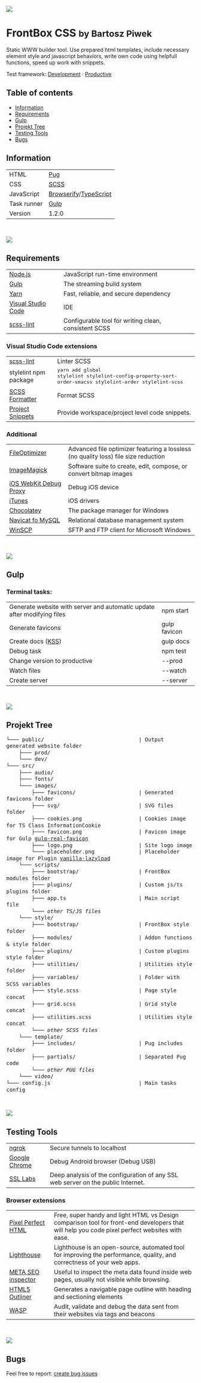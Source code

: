 [![](http://images.bartoszpiwek.e-kei.pl/section-frontbox.png)](#)

<h1>
	<strong>FrontBox CSS</strong> <small>by Bartosz Piwek</small>
</h1>
Static WWW builder tool. Use prepared html templates, include necessary element style and javascript behaviors, write own code using helpfull functions, speed up work with snippets.
<p>
	<span>Test framework:</span>
  <a href="http://dev.frontbox.bartoszpiwek.e-kei.pl/">Development</a>
  ·
  <a href="http://prod.frontbox.bartoszpiwek.e-kei.pl/">Productive</a>
</p>

## Table of contents

- [Information](#information)
- [Requirements](#requirements)
- [Gulp](#gulp)
- [Projekt Tree](#projekt-tree)
- [Testing Tools](#testing-tools)
- [Bugs](#bugs)

## Information

<table>
	<tr>
		<td>HTML</td>
		<td><a href="https://pugjs.org/">Pug</a></td>
	</tr>
	<tr>
		<td>CSS</td>
		<td><a href="https://sass-lang.com">SCSS</a></td>
	</tr>
	<tr>
		<td>JavaScript</td>
		<td><a href="http://browserify.org">Browserify</a>/<a href="https://www.typescriptlang.org">TypeScript</a></td>
	</tr>
	<tr>
		<td>Task runner</td>
		<td><a href="https://gulpjs.com">Gulp</a></td>
	</tr>
	<tr>
		<td>Version</td>
		<td>1.2.0</td>
	</tr>
</table>

<br>

[![](http://images.bartoszpiwek.e-kei.pl/section-requirements.png)](#)

## Requirements

<table>
	<tr>
		<td><a href="https://nodejs.org/en/">Node.js</a></td>
		<td>JavaScript run-time environment</td>
	</tr>
	<tr>
		<td><a href="https://gulpjs.com">Gulp</a></td>
		<td>The streaming build system</td>
	</tr>
	<tr>
		<td><a href="https://yarnpkg.com/en/docs/install">Yarn</a></td>
		<td>Fast, reliable, and secure dependency</td>
	</tr>
	<tr>
		<td><a href="https://code.visualstudio.com">Visual Studio Code</a></td>
		<td>IDE</td>
	</tr>
	<tr>
		<td><a href="https://github.com/sds/scss-lint">scss-lint</a></td>
		<td> Configurable tool for writing clean, consistent SCSS</td>
	</tr>
</table>

### Visual Studio Code extensions

<table>
	<tr>
		<td><a href="https://marketplace.visualstudio.com/items?itemName=adamwalzer.scss-lint">scss-lint</a></td>
		<td>Linter SCSS</td>
	</tr>
	<tr>
	<tr>
		<td>stylelint npm package</td>
		<td>
			<span style="font-family: monospace; line-height: 1.26;">
				yarn add global<br>
				stylelint stylelint-config-property-sort-order-smacss stylelint-order stylelint-scss
			</span>
		</td>
	</tr>
	<tr>
		<td><a href="https://marketplace.visualstudio.com/items?itemName=sibiraj-s.vscode-scss-formatter">SCSS Formatter</a></td>
		<td>Format SCSS</td>
	</tr>
	<tr>
		<td><a href="https://marketplace.visualstudio.com/items?itemName=rebornix.project-snippets">Project Snippets</a></td>
		<td>Provide workspace/project level code snippets.</td>
	</tr>
</table>

### Additional

<table>
	<tr>
		<td><a href="https://sourceforge.net/projects/nikkhokkho/">FileOptimizer</a></td>
		<td>Advanced file optimizer featuring a lossless (no quality loss) file size reduction</td>
	</tr>
	<tr>
		<td><a href="http://www.imagemagick.org/script/download.php">ImageMagick</a></td>
		<td>Software suite to create, edit, compose, or convert bitmap images</td>
	</tr>
	<tr>
		<td><a href="https://github.com/google/ios-webkit-debug-proxy">iOS WebKit Debug Proxy</a></td>
		<td>Debug iOS device</td>
	</tr>
	<tr>
		<td><a href="https://www.apple.com/pl/itunes/download/">iTunes</a></td>
		<td>iOS drivers</td>
	</tr>
	<tr>
		<td><a href="https://chocolatey.org/">Chocolatey</a></td>
		<td>The package manager for Windows</td>
	</tr>
	<tr>
		<td><a href="https://www.navicat.com/en/products/navicat-for-mysql">Navicat fo MySQL</a></td>
		<td>Relational database management system</td>
	</tr>
	<tr>
		<td><a href="https://winscp.net">WinSCP</a></td>
		<td>SFTP and FTP client for Microsoft Windows</td>
	</tr>
</table>

<br>

[![](http://images.bartoszpiwek.e-kei.pl/section-gulp.png)](#)

## Gulp

### Terminal tasks:

<table>
	<tr>
		<td>Generate website with server and automatic update after modifying files</td>
		<td>npm start</td>
	</tr>
	<tr>
		<td>Generate favicons</td>
		<td>gulp favicon</td>
	</tr>
	<tr>
		<td>Create docs (<a href="https://github.com/kneath/kss" target="_blank">KSS</a>)</td>
		<td>gulp docs</td>
	</tr>
	<tr>
		<td>Debug task</td>
		<td>npm test</td>
	</tr>
	<tr>
		<td>Change version to productive</td>
		<td>--prod</td>
	</tr>
	<tr>
		<td>Watch files</td>
		<td>--watch</td>
	</tr>
	<tr>
		<td>Create server</td>
		<td>--server</td>
	</tr>

</table>

<br>

[![](http://images.bartoszpiwek.e-kei.pl/section-tree.png)](#)

## Projekt Tree

<pre style="white-space: pre-wrap; font-family: monospace; line-height: 1.26;">
└─── public/                              | Output generated website folder
    ├─── prod/
    └─── dev/
└─── src/
    ├─── audio/
    ├─── fonts/
    └─── images/
        ├─── favicons/                    | Generated favicons folder
        ├─── svg/                         | SVG files folder
        ├─── cookies.png                  | Cookies image for TS Class InformationCookie
        ├─── favicon.png                  | Favicon image for Gulp <a href="https://github.com/RealFaviconGenerator/gulp-real-favicon">gulp-real-favicon</a>
        ├─── logo.png                     | Site logo image
        └─── placeholder.png              | Placeholder image for Plugin <a href="https://github.com/verlok/lazyload">vanilla-lazyload</a>
    └─── scripts/
        ├─── bootstrap/                   | FrontBox modules folder
        ├─── plugins/                     | Custom js/ts plugins folder
        ├─── app.ts                       | Main script file
        └─── <i>other TS/JS files</i>
    └─── style/
        ├─── bootstrap/                   | FrontBox style folder
        ├─── modules/                     | Addon functions & style folder
        ├─── plugins/                     | Custom plugins style folder
        ├─── utilities/                   | Utilities style folder
        ├─── variables/                   | Folder with SCSS variables
        ├─── style.scss                   | Page style concat
        ├─── grid.scss                    | Grid style concat
        ├─── utilities.scss               | Utilities style concat
        └─── <i>other SCSS files</i>
    └─── template/
        ├─── includes/                    | Pug includes folder
        ├─── partials/                    | Separated Pug code
        └─── <i>other PUG files</i>
    └─── video/
└─── config.js                            | Main tasks config
</pre>

<br>

[![](http://images.bartoszpiwek.e-kei.pl/section-testing.png)](#)

## Testing Tools

<table>
	<tr>
		<td><a href="https://ngrok.com/">ngrok</a></td>
		<td>Secure tunnels to localhost</td>
	</tr>
	<tr>
		<td><a href="https://www.google.pl/chrome/browser/desktop/index.html">Google Chrome</a></td>
		<td>Debug Android browser (Debug USB)</td>
	</tr>
	<tr>
		<td><a href="https://www.ssllabs.com/ssltest/">SSL Labs</a></td>
		<td>Deep analysis of the configuration of any SSL web server on the public Internet.</td>
	</tr>
</table>

### Browser extensions

<table>
	<tr>
		<td><a href="https://chrome.google.com/webstore/detail/pixelparallel-by-htmlburg/iffnoibnepbcloaaagchjonfplimpkob">Pixel Perfect HTML</a></td>
		<td>Free, super handy and light HTML vs Design comparison tool for front-end developers that will help you code pixel perfect websites with ease.</td>
	</tr>
	<tr>
		<td><a href="https://chrome.google.com/webstore/detail/lighthouse/blipmdconlkpinefehnmjammfjpmpbjk">Lighthouse</a></td>
		<td>Lighthouse is an open-source, automated tool for improving the performance, quality, and correctness of your web apps.</td>
	</tr>
	<tr>
		<td><a href="https://chrome.google.com/webstore/detail/meta-seo-inspector/ibkclpciafdglkjkcibmohobjkcfkaef">META SEO inspector</a></td>
		<td>Useful to inspect the meta data found inside web pages, usually not visible while browsing.</td>
	</tr>
	<tr>
		<td><a href="https://chrome.google.com/webstore/detail/html5-outliner/afoibpobokebhgfnknfndkgemglggomo">HTML5 Outliner</a></td>
		<td>Generates a navigable page outline with heading and sectioning elements</td>
	</tr>
	<tr>
		<td><a href="https://chrome.google.com/webstore/detail/waspinspector-analytics-s/niaoghengfohplclhbjnjheodgkejpih/">WASP</a></td>
		<td>Audit, validate and debug the data sent from their websites via tags and beacons</td>
	</tr>

</table>

<br>

[![](http://images.bartoszpiwek.e-kei.pl/section-bugs.png)](#)

## Bugs

Feel free to report:
<a href="https://github.com/BartoszPiwek/FrontBox-CSS/issues/new?labels=bug">create bug issues</a>
